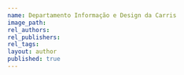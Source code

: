 ```yaml
---
name: Departamento Informação e Design da Carris
image_path:
rel_authors:
rel_publishers:
rel_tags:
layout: author
published: true
---
```

